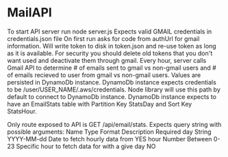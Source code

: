 # MailAPI
To start API server run node server.js
Expects valid GMAIL credentials in credentials.json file
On first run asks for code from authUrl for gmail information. Will write token to disk in token.json and re-use token as long as it is available. For security you should delete old tokens that you don't want used and deactivate them through gmail.
Every hour, server calls Gmail API to determine # of emails sent to gmail vs non-gmail users and # of emails recieved to user from gmail vs non-gmail users. Values are persisted in DynamoDb instance.
DynamoDb instance expects credentials to be /user/USER_NAME/.aws/credentials. Node library will use this path by default to connect to DynamoDb instance. DynamoDb instance expects to have an EmailStats table with Partition Key StatsDay and Sort Key StatsHour.

Only route exposed to API is GET /api/email/stats.
Expects query string with possible arguments:
Name       Type         Format          Description                                         Required
day       String       YYYY-MM-dd    Date to fetch hourly data from                           YES
hour      Number       Between 0-23  Specific hour to fetch data for with a give day          NO
